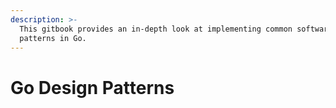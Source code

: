 ```yaml
---
description: >-
  This gitbook provides an in-depth look at implementing common software design
  patterns in Go.
---
```


# Go Design Patterns

